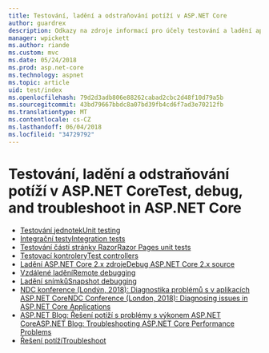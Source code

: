 ```yaml
---
title: Testování, ladění a odstraňování potíží v ASP.NET Core
author: guardrex
description: Odkazy na zdroje informací pro účely testování a ladění aplikací ASP.NET Core.
manager: wpickett
ms.author: riande
ms.custom: mvc
ms.date: 05/24/2018
ms.prod: asp.net-core
ms.technology: aspnet
ms.topic: article
uid: test/index
ms.openlocfilehash: 79d2d3adb806e88262cabad2cbc2d48f10d79a5b
ms.sourcegitcommit: 43bd79667bbdc8a07bd39fb4cd6f7ad3e70212fb
ms.translationtype: MT
ms.contentlocale: cs-CZ
ms.lasthandoff: 06/04/2018
ms.locfileid: "34729792"
---
```

# <a name="test-debug-and-troubleshoot-in-aspnet-core"></a><span data-ttu-id="8aef3-103">Testování, ladění a odstraňování potíží v ASP.NET Core</span><span class="sxs-lookup"><span data-stu-id="8aef3-103">Test, debug, and troubleshoot in ASP.NET Core</span></span>

* [<span data-ttu-id="8aef3-104">Testování jednotek</span><span class="sxs-lookup"><span data-stu-id="8aef3-104">Unit testing</span></span>](/dotnet/articles/core/testing/unit-testing-with-dotnet-test)
* [<span data-ttu-id="8aef3-105">Integrační testy</span><span class="sxs-lookup"><span data-stu-id="8aef3-105">Integration tests</span></span>](xref:test/integration-tests)
* [<span data-ttu-id="8aef3-106">Testování částí stránky Razor</span><span class="sxs-lookup"><span data-stu-id="8aef3-106">Razor Pages unit tests</span></span>](xref:test/razor-pages-tests)
* [<span data-ttu-id="8aef3-107">Testovací kontrolery</span><span class="sxs-lookup"><span data-stu-id="8aef3-107">Test controllers</span></span>](xref:mvc/controllers/testing)
* [<span data-ttu-id="8aef3-108">Ladění ASP.NET Core 2.x zdroje</span><span class="sxs-lookup"><span data-stu-id="8aef3-108">Debug ASP.NET Core 2.x source</span></span>](https://github.com/aspnet/Docs/issues/4155)
* [<span data-ttu-id="8aef3-109">Vzdálené ladění</span><span class="sxs-lookup"><span data-stu-id="8aef3-109">Remote debugging</span></span>](/visualstudio/debugger/remote-debugging-azure)
* [<span data-ttu-id="8aef3-110">Ladění snímků</span><span class="sxs-lookup"><span data-stu-id="8aef3-110">Snapshot debugging</span></span>](/azure/application-insights/app-insights-snapshot-debugger)
* [<span data-ttu-id="8aef3-111">NDC konference (Londýn, 2018): Diagnostika problémů s v aplikacích ASP.NET Core</span><span class="sxs-lookup"><span data-stu-id="8aef3-111">NDC Conference (London, 2018): Diagnosing issues in ASP.NET Core Applications</span></span>](https://www.youtube.com/watch?v=RYI0DHoIVaA)
* [<span data-ttu-id="8aef3-112">ASP.NET Blog: Řešení potíží s problémy s výkonem ASP.NET Core</span><span class="sxs-lookup"><span data-stu-id="8aef3-112">ASP.NET Blog: Troubleshooting ASP.NET Core Performance Problems</span></span>](https://blogs.msdn.microsoft.com/webdev/2018/05/23/asp-net-core-performance-improvements/)
* [<span data-ttu-id="8aef3-113">Řešení potíží</span><span class="sxs-lookup"><span data-stu-id="8aef3-113">Troubleshoot</span></span>](xref:test/troubleshoot)
